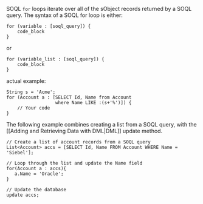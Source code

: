 SOQL `for` loops iterate over all of the sObject records returned by a SOQL query.
The syntax of a SOQL for loop is either:
```apex
for (variable : [soql_query]) {
    code_block
}
```
or
```apex
for (variable_list : [soql_query]) {
    code_block
}
```
actual example:
```apex
String s = 'Acme';
for (Account a : [SELECT Id, Name from Account
                  where Name LIKE :(s+'%')]) {
    // Your code
}
```
The following example combines creating a list from a SOQL query, with the [[Adding and Retrieving Data with DML|DML]] update method.

```apex
// Create a list of account records from a SOQL query
List<Account> accs = [SELECT Id, Name FROM Account WHERE Name = 'Siebel']; 

// Loop through the list and update the Name field
for(Account a : accs){
   a.Name = 'Oracle';
}

// Update the database
update accs;
```